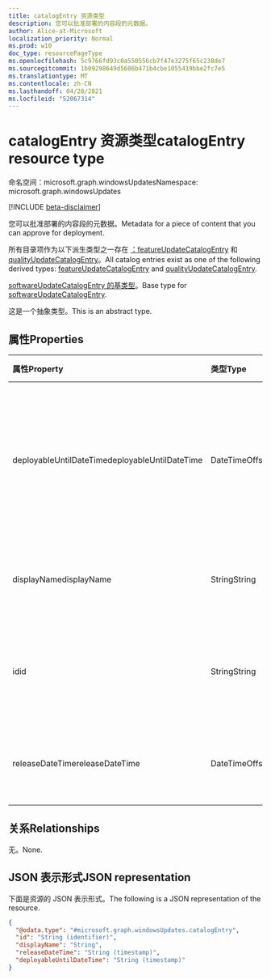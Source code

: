 ```yaml
---
title: catalogEntry 资源类型
description: 您可以批准部署的内容段的元数据。
author: Alice-at-Microsoft
localization_priority: Normal
ms.prod: w10
doc_type: resourcePageType
ms.openlocfilehash: 5c9766fd93c0a550556cb7f47e3275f65c238de7
ms.sourcegitcommit: 1b09298649d5606b471b4cbe1055419bbe2fc7e5
ms.translationtype: MT
ms.contentlocale: zh-CN
ms.lasthandoff: 04/28/2021
ms.locfileid: "52067314"
---
```

# <a name="catalogentry-resource-type"></a><span data-ttu-id="153b6-103">catalogEntry 资源类型</span><span class="sxs-lookup"><span data-stu-id="153b6-103">catalogEntry resource type</span></span>

<span data-ttu-id="153b6-104">命名空间：microsoft.graph.windowsUpdates</span><span class="sxs-lookup"><span data-stu-id="153b6-104">Namespace: microsoft.graph.windowsUpdates</span></span>

[!INCLUDE [beta-disclaimer](../../includes/beta-disclaimer.md)]

<span data-ttu-id="153b6-105">您可以批准部署的内容段的元数据。</span><span class="sxs-lookup"><span data-stu-id="153b6-105">Metadata for a piece of content that you can approve for deployment.</span></span>

<span data-ttu-id="153b6-106">所有目录项作为以下派生类型之一存在 [：featureUpdateCatalogEntry](../resources/windowsupdates-featureupdatecatalogentry.md) 和 [qualityUpdateCatalogEntry](../resources/windowsupdates-qualityupdatecatalogentry.md)。</span><span class="sxs-lookup"><span data-stu-id="153b6-106">All catalog entries exist as one of the following derived types: [featureUpdateCatalogEntry](../resources/windowsupdates-featureupdatecatalogentry.md) and [qualityUpdateCatalogEntry](../resources/windowsupdates-qualityupdatecatalogentry.md).</span></span>

<span data-ttu-id="153b6-107">[softwareUpdateCatalogEntry 的基类型](../resources/windowsupdates-softwareupdatecatalogentry.md)。</span><span class="sxs-lookup"><span data-stu-id="153b6-107">Base type for [softwareUpdateCatalogEntry](../resources/windowsupdates-softwareupdatecatalogentry.md).</span></span>

<span data-ttu-id="153b6-108">这是一个抽象类型。</span><span class="sxs-lookup"><span data-stu-id="153b6-108">This is an abstract type.</span></span>

## <a name="properties"></a><span data-ttu-id="153b6-109">属性</span><span class="sxs-lookup"><span data-stu-id="153b6-109">Properties</span></span>
|<span data-ttu-id="153b6-110">属性</span><span class="sxs-lookup"><span data-stu-id="153b6-110">Property</span></span>|<span data-ttu-id="153b6-111">类型</span><span class="sxs-lookup"><span data-stu-id="153b6-111">Type</span></span>|<span data-ttu-id="153b6-112">说明</span><span class="sxs-lookup"><span data-stu-id="153b6-112">Description</span></span>|
|:---|:---|:---|
|<span data-ttu-id="153b6-113">deployableUntilDateTime</span><span class="sxs-lookup"><span data-stu-id="153b6-113">deployableUntilDateTime</span></span>|<span data-ttu-id="153b6-114">DateTimeOffset</span><span class="sxs-lookup"><span data-stu-id="153b6-114">DateTimeOffset</span></span>|<span data-ttu-id="153b6-115">使用该服务不再提供内容部署的日期。</span><span class="sxs-lookup"><span data-stu-id="153b6-115">The date on which the content is no longer available to deploy using the service.</span></span> <span data-ttu-id="153b6-116">只读。</span><span class="sxs-lookup"><span data-stu-id="153b6-116">Read-only.</span></span>|
|<span data-ttu-id="153b6-117">displayName</span><span class="sxs-lookup"><span data-stu-id="153b6-117">displayName</span></span>|<span data-ttu-id="153b6-118">String</span><span class="sxs-lookup"><span data-stu-id="153b6-118">String</span></span>|<span data-ttu-id="153b6-119">内容的显示名称。</span><span class="sxs-lookup"><span data-stu-id="153b6-119">The display name of the content.</span></span> <span data-ttu-id="153b6-120">只读。</span><span class="sxs-lookup"><span data-stu-id="153b6-120">Read-only.</span></span>|
|<span data-ttu-id="153b6-121">id</span><span class="sxs-lookup"><span data-stu-id="153b6-121">id</span></span>|<span data-ttu-id="153b6-122">String</span><span class="sxs-lookup"><span data-stu-id="153b6-122">String</span></span>|<span data-ttu-id="153b6-123">目录项的唯一标识符。</span><span class="sxs-lookup"><span data-stu-id="153b6-123">The unique identifier for the catalog entry.</span></span> <span data-ttu-id="153b6-124">只读。</span><span class="sxs-lookup"><span data-stu-id="153b6-124">Read-only.</span></span>|
|<span data-ttu-id="153b6-125">releaseDateTime</span><span class="sxs-lookup"><span data-stu-id="153b6-125">releaseDateTime</span></span>|<span data-ttu-id="153b6-126">DateTimeOffset</span><span class="sxs-lookup"><span data-stu-id="153b6-126">DateTimeOffset</span></span>|<span data-ttu-id="153b6-127">内容的发布日期。</span><span class="sxs-lookup"><span data-stu-id="153b6-127">The release date for the content.</span></span> <span data-ttu-id="153b6-128">只读。</span><span class="sxs-lookup"><span data-stu-id="153b6-128">Read-only.</span></span>|

## <a name="relationships"></a><span data-ttu-id="153b6-129">关系</span><span class="sxs-lookup"><span data-stu-id="153b6-129">Relationships</span></span>
<span data-ttu-id="153b6-130">无。</span><span class="sxs-lookup"><span data-stu-id="153b6-130">None.</span></span>

## <a name="json-representation"></a><span data-ttu-id="153b6-131">JSON 表示形式</span><span class="sxs-lookup"><span data-stu-id="153b6-131">JSON representation</span></span>
<span data-ttu-id="153b6-132">下面是资源的 JSON 表示形式。</span><span class="sxs-lookup"><span data-stu-id="153b6-132">The following is a JSON representation of the resource.</span></span>
<!-- {
  "blockType": "resource",
  "keyProperty": "id",
  "@odata.type": "microsoft.graph.windowsUpdates.catalogEntry",
  "openType": false
}
-->
``` json
{
  "@odata.type": "#microsoft.graph.windowsUpdates.catalogEntry",
  "id": "String (identifier)",
  "displayName": "String",
  "releaseDateTime": "String (timestamp)",
  "deployableUntilDateTime": "String (timestamp)"
}
```

